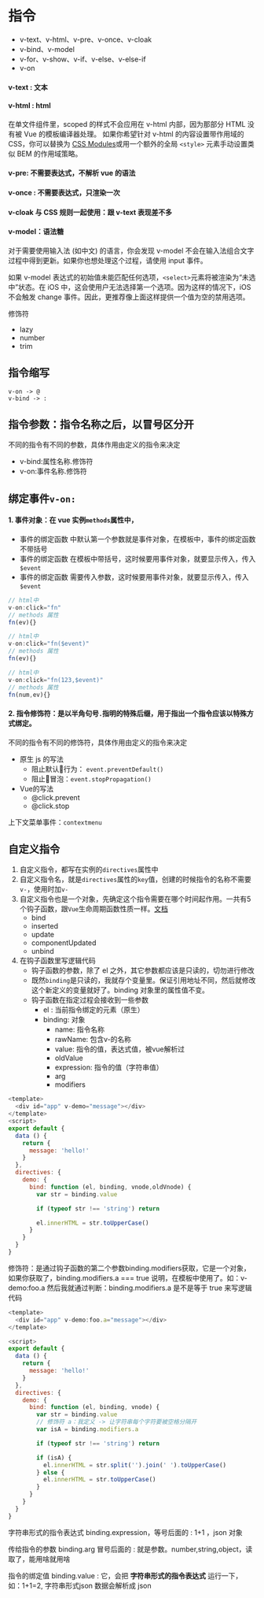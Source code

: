 # 指令

- v-text、v-html、v-pre、v-once、v-cloak
- v-bind、v-model
- v-for、v-show、v-if、v-else、v-else-if
- v-on

#### v-text : 文本

#### v-html : html

在单文件组件里，scoped 的样式不会应用在 v-html 内部，因为那部分 HTML 没有被 Vue 的模板编译器处理。
如果你希望针对 v-html 的内容设置带作用域的 CSS，你可以替换为 [CSS Modules](https://vue-loader.vuejs.org/en/features/css-modules.html)或用一个额外的全局 `<style>` 元素手动设置类似 BEM 的作用域策略。

#### v-pre: 不需要表达式，不解析 vue 的语法

#### v-once : 不需要表达式，只渲染一次

#### v-cloak 与 CSS 规则一起使用：跟 v-text 表现差不多

#### v-model：语法糖

对于需要使用输入法 (如中文) 的语言，你会发现 v-model 不会在输入法组合文字过程中得到更新。如果你也想处理这个过程，请使用 input 事件。

如果 v-model 表达式的初始值未能匹配任何选项，`<select>`元素将被渲染为“未选中”状态。在 iOS 中，这会使用户无法选择第一个选项。因为这样的情况下，iOS 不会触发 change 事件。因此，更推荐像上面这样提供一个值为空的禁用选项。

修饰符
- lazy
- number
- trim

## 指令缩写

```
v-on -> @
v-bind -> :
```

## 指令参数：指令名称之后，以冒号区分开

不同的指令有不同的参数，具体作用由定义的指令来决定

- v-bind:属性名称.修饰符
- v-on:事件名称.修饰符

## 绑定事件`v-on:`

#### 1. 事件对象：在 vue 实例`methods`属性中，

- 事件的绑定函数 中默认第一个参数就是事件对象，在模板中，事件的绑定函数不带括号
- 事件的绑定函数 在模板中带括号，这时候要用事件对象，就要显示传入，传入`$event`
- 事件的绑定函数 需要传入参数，这时候要用事件对象，就要显示传入，传入`$event`

```javascript
// html中
v-on:click="fn"
// methods 属性
fn(ev){}

// html中
v-on:click="fn($event)"
// methods 属性
fn(ev){}

// html中
v-on:click="fn(123,$event)"
// methods 属性
fn(num,ev){}

```

#### 2. 指令修饰符：是以半角句号`.`指明的特殊后缀，用于指出一个指令应该以特殊方式绑定。

不同的指令有不同的修饰符，具体作用由定义的指令来决定

- 原生 js 的写法
  - 阻止默认行为： `event.preventDefault()`
  - 阻止冒泡：`event.stopPropagation()`
- Vue的写法
  - @click.prevent
  - @click.stop


上下文菜单事件：`contextmenu`

## 自定义指令

1. 自定义指令，都写在实例的`directives`属性中
2. 自定义指令名，就是`directives`属性的`key`值，创建的时候指令的名称不需要`v-`，使用时加`v-`
3. 自定义指令也是一个对象，先确定这个指令需要在哪个时间起作用。一共有5个钩子函数，跟`Vue`生命周期函数性质一样。[文档](https://cn.vuejs.org/v2/guide/custom-directive.html#%E9%92%A9%E5%AD%90%E5%87%BD%E6%95%B0)
    - bind
    - inserted
    - update
    - componentUpdated
    - unbind
4. 在钩子函数里写逻辑代码
    - 钩子函数的参数，除了 el 之外，其它参数都应该是只读的，切勿进行修改
    - 既然`binding`是只读的，我就存个变量里。保证引用地址不同，然后就修改这个新定义的变量就好了。binding 对象里的属性值不变。
    - 钩子函数在指定过程会接收到一些参数
      - el : 当前指令绑定的元素（原生）
      - binding: 对象
        -  name: 指令名称
        -  rawName: 包含v-的名称
        -  value: 指令的值，表达式值，被vue解析过
        -  oldValue
        -  expression: 指令的值（字符串值）
        -  arg
        -  modifiers

```javascript
<template>
  <div id="app" v-demo="message"></div>
</template>
<script>
export default {
  data () {
    return {
      message: 'hello!'
    }
  },
  directives: {
    demo: {
      bind: function (el, binding, vnode,oldVnode) {
        var str = binding.value

        if (typeof str !== 'string') return

        el.innerHTML = str.toUpperCase()
      }
    }
  }
}
```

修饰符：是通过钩子函数的第二个参数binding.modifiers获取，它是一个对象，如果你获取了，binding.modifiers.a === true 说明，在模板中使用了。如：v-demo:foo.a
然后我就通过判断：binding.modifiers.a 是不是等于 true
来写逻辑代码

```javascript
<template>
  <div id="app" v-demo:foo.a="message"></div>
</template>

<script>
export default {
  data () {
    return {
      message: 'hello!'
    }
  },
  directives: {
    demo: {
      bind: function (el, binding, vnode) {
        var str = binding.value
        // 修饰符 a：我定义 -> 让字符串每个字符要被空格分隔开
        var isA = binding.modifiers.a

        if (typeof str !== 'string') return

        if (isA) {
          el.innerHTML = str.split('').join(' ').toUpperCase()
        } else {
          el.innerHTML = str.toUpperCase()
        }
      }
    }
  }
}
```


字符串形式的指令表达式 binding.expression，等号后面的 : 1+1 ，json 对象

传给指令的参数 binding.arg 冒号后面的 : 就是参数。number,string,object，读取了，能用啥就用啥

指令的绑定值 binding.value : 它，会把 **字符串形式的指令表达式** 运行一下，如：1+1=2, 字符串形式json 数据会解析成 json